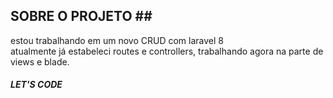 ## SOBRE O PROJETO ## <br>
estou trabalhando em um novo CRUD com laravel 8<br>
atualmente já estabeleci routes e controllers, trabalhando agora na parte de views e blade.<br>

##### LET'S CODE ####
